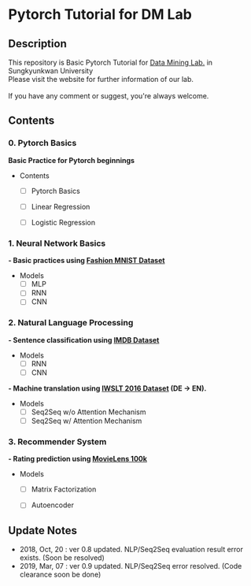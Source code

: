 # Pytorch Tutorial for DM Lab

## Description
This repository is Basic Pytorch Tutorial for [Data Mining Lab.](http://dm.skku.edu) in Sungkyunkwan University\
Please visit the website for further information of our lab.\
\
If you have any comment or suggest, you're always welcome.

## Contents

### 0. Pytorch Basics
**Basic Practice for Pytorch beginnings**
* Contents
    - [ ] Pytorch Basics
    - [ ] Linear Regression
    - [ ] Logistic Regression


### 1. Neural Network Basics
**- Basic practices using [Fashion MNIST Dataset](https://github.com/zalandoresearch/fashion-mnist)**
* Models
    - [ ] MLP
    - [ ] RNN
    - [ ] CNN
    
### 2. Natural Language Processing
**- Sentence classification using [IMDB Dataset](https://www.imdb.com/interfaces/)**
- Models
    - [ ] RNN
    - [ ] CNN
    
**- Machine translation using [IWSLT 2016 Dataset](https://sites.google.com/site/iwsltevaluation2016/) (DE -> EN).**
- Models
    - [ ] Seq2Seq w/o Attention Mechanism
    - [ ] Seq2Seq w/ Attention Mechanism
    
### 3. Recommender System
**- Rating prediction using [MovieLens 100k](https://grouplens.org/datasets/movielens/)**
- Models
    - [ ] Matrix Factorization
    - [ ] Autoencoder
    
    
## Update Notes

- 2018, Oct, 20 : ver 0.8 updated. NLP/Seq2Seq evaluation result error exists. (Soon be resolved)
- 2019, Mar, 07 : ver 0.9 updated. NLP/Seq2Seq error resolved. (Code clearance soon be done)